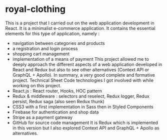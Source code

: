 # royal-clothing

This is a project that I carried out on the web application development in React.
It is a minimalist e-commerce application. It contains the essential elements for this type of application, namely :
* navigation between categories and products
* a registration and login process
* shopping cart management
* implementation of a means of payment
This project allowed me to deeply approach the different aspects of a web application developed in React and Redux but also to see other alternatives (Context API or GraphQL + Apollo).
In summary, a very good complete and formative project.
Technical Sheet
Code technologies I got involved with while working on this project.
* React.js : React router, Hooks, HOC pattern
* Redux & middleware : selectors and reselect, Redux logger, Redux persist, Redux saga (also seen Redux thunk)
* CSS3 with a first implementation in Sass then in Styled Components
* Firebase for authentication and shop data
* Stripe as a payment gateway  
* GitHub for source code management
It is Redux which is implemented in this version but I also explored Context API and GraphQL + Apollo as alternatives.
